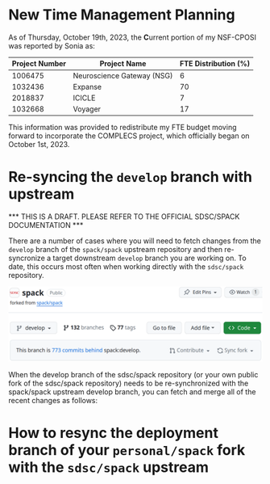 # New Time Management Planning

As of Thursday, October 19th, 2023, the **C**urrent portion of my NSF-CPOSI was reported by Sonia as:

| Project Number | Project Name               | FTE Distribution (%) |
| -------------- | -------------------------- | -------------------- |
| 1006475        | Neuroscience Gateway (NSG) | 6                    |
| 1032436        | Expanse                    | 70                   |
| 2018837        | ICICLE                     | 7                    |
| 1032668        | Voyager                    | 17                   |

This information was provided to redistribute my FTE budget moving forward to incorporate the COMPLECS project, which 
officially began on October 1st, 2023. 

# Re-syncing the `develop` branch with upstream

*** THIS IS A DRAFT. PLEASE REFER TO THE OFFICIAL SDSC/SPACK DOCUMENTATION ***

There are a number of cases where you will need to fetch changes from 
the `develop` branch of the `spack/spack` upstream repository and then 
re-syncronize a target downstream `develop` branch you are working on. 
To date, this occurs most often when working directly with the 
`sdsc/spack` repository.

![This branch is 773 commits behind spack:develop](sdsc-spack-branch-is-x-commits-behind-spack-develop.png)

When the develop branch of the sdsc/spack repository (or your own public fork of the sdsc/spack repository) needs to be re-synchronized with the spack/spack upstream develop branch, you can fetch and merge all of the recent changes as follows:

# How to resync the deployment branch of your `personal/spack` fork with the `sdsc/spack` upstream
